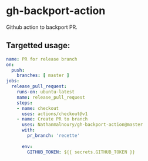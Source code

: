 # gh-backport-action
Github action to backport PR.

## Targetted usage: 

```yaml
name: PR for release branch
on:
  push:
    branches: [ master ]
jobs:
  release_pull_request:
    runs-on: ubuntu-latest
    name: release_pull_request
    steps:
    - name: checkout
      uses: actions/checkout@v1
    - name: Create PR to branch
      uses: Nathanmalnoury/gh-backport-action@master
      with:
        pr_branch: 'recette'
        
      env:
        GITHUB_TOKEN: ${{ secrets.GITHUB_TOKEN }}
        
```
